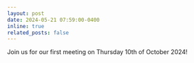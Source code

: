 ```yaml
---
layout: post
date: 2024-05-21 07:59:00-0400
inline: true
related_posts: false
---
```


Join us for our first meeting on Thursday 10th of October 2024! 
